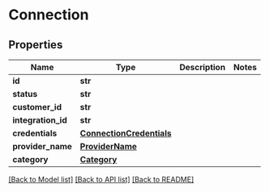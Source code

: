 # Connection

## Properties
Name | Type | Description | Notes
------------ | ------------- | ------------- | -------------
**id** | **str** |  | 
**status** | **str** |  | 
**customer_id** | **str** |  | 
**integration_id** | **str** |  | 
**credentials** | [**ConnectionCredentials**](ConnectionCredentials.md) |  | 
**provider_name** | [**ProviderName**](ProviderName.md) |  | 
**category** | [**Category**](Category.md) |  | 

[[Back to Model list]](../README.md#documentation-for-models) [[Back to API list]](../README.md#documentation-for-api-endpoints) [[Back to README]](../README.md)

